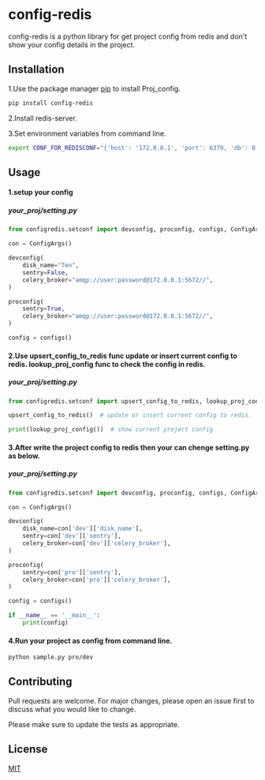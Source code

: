 # config-redis

config-redis is a python library for get project config from redis and don't show your config details in the project.

## Installation

1.Use the package manager [pip](https://pypi.org/project/config-redis/) to install Proj_config.

```bash
pip install config-redis
```

2.Install redis-server.

3.Set environment variables from command line.

```bash
export CONF_FOR_REDISCONF="{'host': '172.0.0.1', 'port': 6379, 'db': 0, 'password': 'your_password', 'decode_responses': True}" :$CONF_FOR_REDISCONF
```



## Usage

#### 1.setup your config
##### your_proj/setting.py
```python
from configredis.setconf import devconfig, proconfig, configs, ConfigArgs

con = ConfigArgs()

devconfig(
    disk_name="Ten",
    sentry=False,
    celery_broker="amqp://user:password@172.0.0.1:5672//",
)

proconfig(
    sentry=True,
    celery_broker="amqp://user:password@172.0.0.1:5672//",
)

config = configs()
```

#### 2.Use upsert_config_to_redis func update or insert current config to redis.  lookup_proj_config func to check the config in redis.
##### your_proj/setting.py
```python
from configredis.setconf import upsert_config_to_redis, lookup_proj_config

upsert_config_to_redis()  # update or insert current config to redis.

print(lookup_proj_config())  # show current project config

```

#### 3.After write the project config to redis then your can chenge setting.py as below.
##### your_proj/setting.py
```python
from configredis.setconf import devconfig, proconfig, configs, ConfigArgs

con = ConfigArgs()

devconfig(
    disk_name=con['dev']['disk_name'],
    sentry=con['dev']['sentry'],
    celery_broker=con['dev']['celery_broker'],
)

proconfig(
    sentry=con['pro']['sentry'],
    celery_broker=con['pro']['celery_broker'],
)

config = configs()

if __name__ == '__main__':
    print(config)
``` 

#### 4.Run your project as config from command line.
```bash
python sample.py pro/dev
```


## Contributing
Pull requests are welcome. For major changes, please open an issue first to discuss what you would like to change.

Please make sure to update the tests as appropriate.

## License
[MIT](https://choosealicense.com/licenses/mit/)
